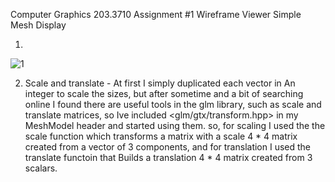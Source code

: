 Computer Graphics 203.3710 Assignment #1
Wireframe Viewer
Simple Mesh Display

1.
![1](https://user-images.githubusercontent.com/100144150/205489131-863b1c5e-bed4-4aa0-bccf-8d4dde1327a2.JPG)


2.
   Scale and translate - At first I simply duplicated each vector in An integer to scale the sizes, but after sometime and a bit of searching online I found there are
   useful tools in the glm library, such as scale and translate matrices, so Ive included <glm/gtx/transform.hpp> in my MeshModel header and started using them.
   so, for scaling I used the the scale function which transforms a matrix with a scale 4 * 4 matrix created from a vector of 3 components, and for translation I used
   the translate functoin that Builds a translation 4 * 4 matrix created from 3 scalars. 

